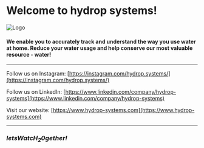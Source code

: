 # Welcome to hydrop systems!

![Logo](https://hydrop-systems.com/wp-content/uploads/2023/05/Logo_Schriftzug_seitlich.png)

#### We enable you to accurately track and understand the way you use water at home. Reduce your water usage and help conserve our most valuable resource - water!

---
Follow us on Instagram: [https://instagram.com/hydrop.systems/](https://instagram.com/hydrop.systems/)

Follow us on LinkedIn: [https://www.linkedin.com/company/hydrop-systems](https://www.linkedin.com/company/hydrop-systems)

Visit our website: [https://www.hydrop-systems.com](https://www.hydrop-systems.com)

---

### *letsWatcH<sub>2</sub>0gether!*

<!--

**Here are some ideas to get you started:**

🙋‍♀️ A short introduction - what is your organization all about?
🌈 Contribution guidelines - how can the community get involved?
👩‍💻 Useful resources - where can the community find your docs? Is there anything else the community should know?
🍿 Fun facts - what does your team eat for breakfast?
🧙 Remember, you can do mighty things with the power of [Markdown](https://docs.github.com/github/writing-on-github/getting-started-with-writing-and-formatting-on-github/basic-writing-and-formatting-syntax)
-->
